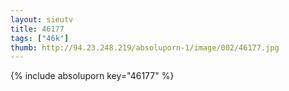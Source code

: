 ```yaml
--- 
layout: sieutv
title: 46177
tags: ["46k"]
thumb: http://94.23.248.219/absoluporn-1/image/002/46177.jpg
---
```

{% include absoluporn key="46177" %} 
